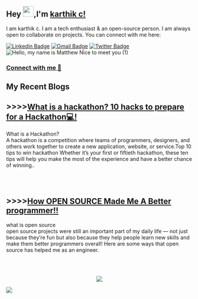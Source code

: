 
## Hey <img src="https://github.com/TheDudeThatCode/TheDudeThatCode/blob/master/Assets/Hi.gif" width="29">,I'm [karthik c!](https://karthikc07.wixsite.com/portfolio) 
I am karthik c. I am a tech enthusiast & an open-source person. I am always open to collaborate on projects. You can connect with me here:


[![Linkedin Badge](https://img.shields.io/badge/-karthikc0711-blue?style=flat-square&logo=Linkedin&logoColor=white&link=https://www.linkedin.com/in/karthik-c-5120781aa/)](https://www.linkedin.com/in/karthik-c-5120781aa/)
[![Gmail Badge](https://img.shields.io/badge/-karthikc0711@gmail.com-c14438?style=flat-square&logo=Gmail&logoColor=white&link=mailto:karthikco711@gmail.com)](mailto:karthikc0711@gmail.com)
[![Twitter Badge](https://img.shields.io/badge/-karthikc0711-blue?style=flat-square&logo=Twitter&logoColor=white&link=https://twitter.com/Karthikc0711)](https://twitter.com/karthikc0711)
![Hello, my name is Matthew  Nice to meet you  (1)](https://user-images.githubusercontent.com/76835216/189540849-db82c6bf-1f99-40ca-bb8d-79027ecfe11c.jpg)


### [Connect with me 💬](https://karthikc07.wixsite.com/portfolio)

## My Recent Blogs
## >>>>[What is a hackathon? 10 hacks to prepare for a Hackathon💻!](https://medium.com/@karthikc0711/introduction-d654502b3944)
What is a Hackathon?<br>
A hackathon is a competition where teams of programmers, designers, and others work together to create a new application, website, or service.Top 10 tips to win hackathon
Whether it’s your first or fiftieth hackathon, these ten tips will help you make the most of the experience and have a better chance of winning.. </p>
<br>
<br>

## >>>>[How OPEN SOURCE Made Me A Better programmer!!](https://medium.com/@karthikc0711/how-open-source-made-me-a-better-programmer-4bbfe28a75b3)
what is open source <br>
open source projects were still an important part of my daily life — not just because they’re fun but also because they help people learn new skills and make them better programmers overall! Here are some ways that open source has helped me as an engineer. </p>
<br>
<br>
<p align="center">
  <img src="https://readme-typing-svg.herokuapp.com?color=%2336BCF7&lines=THANKS+FOR+YOUR+VISIT!!!"
</p>
	
![](https://user-images.githubusercontent.com/73097560/115834477-dbab4500-a447-11eb-908a-139a6edaec5c.gif)
